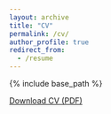 ```yaml
---
layout: archive
title: "CV"
permalink: /cv/
author_profile: true
redirect_from:
  - /resume
---
```


{% include base_path %}

[Download CV (PDF)](/files/Brooke_Fitzgerald_CV_2025.pdf)
<object data="{{ site.url }}{{ site.baseurl }}/files/Brooke_Fitzgerald_CV_2025.pdf" width="1000" height="1000" type="application/pdf"></object>